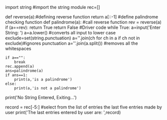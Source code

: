 import string #import the string module
rec=[]

def reverse(a):#defining reverse function
	return a[::-1]
#define palindrome checking function
def palindrome(a):
	#call reverse function
	rev = reverse(a) 
	if (a==rev):
		return True
	return False
#Driver code 
while True: 
	a=input('Enter String: ')
	a=a.lower() #converts all input to lower case
	exclude=set(string.punctuation)
	a=''.join(ch for ch in a if ch not in exclude)#ignores punctuation
	a=''.join(a.split()) #removes all the whitespaces

	if a=="":
		break
	rec.append(a)	
	ans=palindrome(a)
	if ans==1:
		print(a,'is a palindrome')
	else:
		print(a,'is not a palindrome')
print('No String Entered, Exiting...')

record = rec[-5:] #select from the list of entries the last five entries made by user
print('The last entries entered by user are: ',record)			
